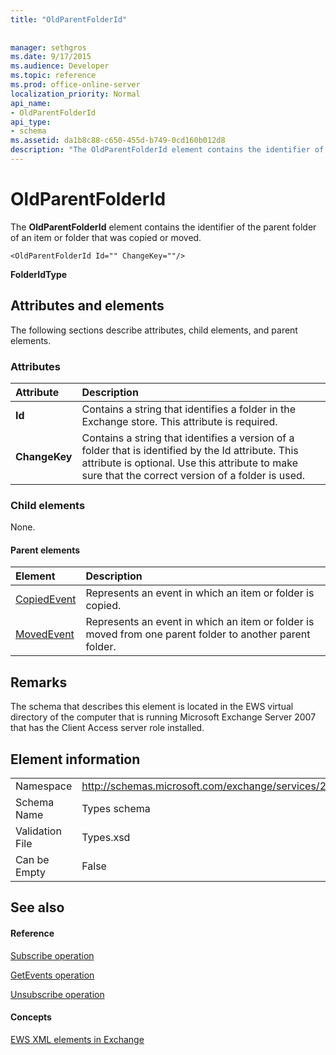 ```yaml
---
title: "OldParentFolderId"
 
 
manager: sethgros
ms.date: 9/17/2015
ms.audience: Developer
ms.topic: reference
ms.prod: office-online-server
localization_priority: Normal
api_name:
- OldParentFolderId
api_type:
- schema
ms.assetid: da1b8c88-c650-455d-b749-0cd160b012d8
description: "The OldParentFolderId element contains the identifier of the parent folder of an item or folder that was copied or moved."
---
```


# OldParentFolderId

The **OldParentFolderId** element contains the identifier of the parent folder of an item or folder that was copied or moved. 
  
```
<OldParentFolderId Id="" ChangeKey=""/>
```

 **FolderIdType**
## Attributes and elements

The following sections describe attributes, child elements, and parent elements.
  
### Attributes

|**Attribute**|**Description**|
|:-----|:-----|
|**Id** <br/> |Contains a string that identifies a folder in the Exchange store. This attribute is required.  <br/> |
|**ChangeKey** <br/> |Contains a string that identifies a version of a folder that is identified by the Id attribute. This attribute is optional. Use this attribute to make sure that the correct version of a folder is used.  <br/> |
   
### Child elements

None.
  
#### Parent elements

|**Element**|**Description**|
|:-----|:-----|
|[CopiedEvent](copiedevent.md) <br/> |Represents an event in which an item or folder is copied.  <br/> |
|[MovedEvent](movedevent.md) <br/> |Represents an event in which an item or folder is moved from one parent folder to another parent folder.  <br/> |
   
## Remarks

The schema that describes this element is located in the EWS virtual directory of the computer that is running Microsoft Exchange Server 2007 that has the Client Access server role installed.
  
## Element information

|||
|:-----|:-----|
|Namespace  <br/> |http://schemas.microsoft.com/exchange/services/2006/types  <br/> |
|Schema Name  <br/> |Types schema  <br/> |
|Validation File  <br/> |Types.xsd  <br/> |
|Can be Empty  <br/> |False  <br/> |
   
## See also

#### Reference

[Subscribe operation](subscribe-operation.md)
  
[GetEvents operation](getevents-operation.md)
  
[Unsubscribe operation](unsubscribe-operation.md)
#### Concepts

[EWS XML elements in Exchange](ews-xml-elements-in-exchange.md)

